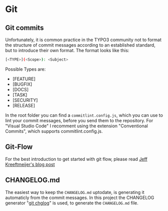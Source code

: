 # Git

## Git commits

Unfortunately, it is common practice in the TYPO3 community not to format the structure of commit messages according to an established standard, but to introduce their own format. The format looks like this:

```bash
[<TYPE>](<Scope>): <Subject>
```

Possible Types are:

- [FEATURE]
- [BUGFIX]
- [DOCS]
- [TASK]
- [SECURITY]
- [RELEASE]

In the root folder you can find a ``commitlint.config.js``, which you can use to lint your commit messages, before you send them to the repository. For "Visual Studio Code" I recomment using the extension "Conventional Commits", which supports commitlint.config.js.


## Git-Flow

For the best introduction to get started with git flow, please read [Jeff Kreeftmeijer's blog post](http://jeffkreeftmeijer.com/2010/why-arent-you-using-git-flow/)

## CHANGELOG.md

The easiest way to keep the ``CHANGELOG.md`` uptodate, is generating it automaticly from the commit messages. In this project the CHANGELOG generator "[git chglog](https://github.com/git-chglog/git-chglog#bin)" is used, to generate the ``CHANGELOG.md`` file.
